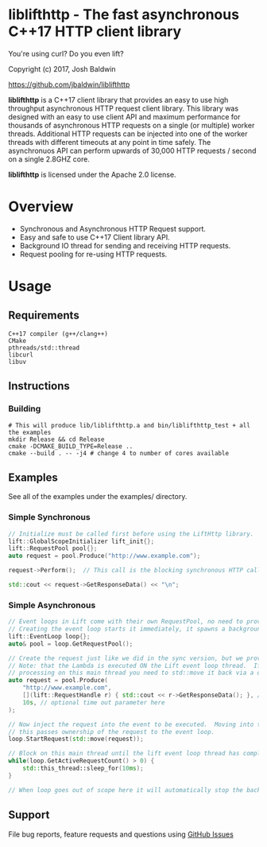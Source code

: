 liblifthttp - The fast asynchronous C++17 HTTP client library
=============================================================

You're using curl? Do you even lift?

Copyright (c) 2017, Josh Baldwin

https://github.com/jbaldwin/liblifthttp

**liblifthttp** is a C++17 client library that provides an easy to use high throughput asynchronous HTTP request client library.  This library was designed with an easy to use client API and maximum performance for thousands of asynchronous HTTP requests on a single (or multiple) worker threads.  Additional HTTP requests can be injected into one of the worker threads with different timeouts at any point in time safely.  The asynchronuos API can perform upwards of 30,000 HTTP requests / second on a single 2.8GHZ core.

**liblifthttp** is licensed under the Apache 2.0 license.

# Overview #
* Synchronous and Asynchronous HTTP Request support.
* Easy and safe to use C++17 Client library API.
* Background IO thread for sending and receiving HTTP requests.
* Request pooling for re-using HTTP requests.

# Usage #

## Requirements
    C++17 compiler (g++/clang++)
    CMake
    pthreads/std::thread
    libcurl
    libuv

## Instructions

### Building
    # This will produce lib/liblifthttp.a and bin/liblifthttp_test + all the examples
    mkdir Release && cd Release
    cmake -DCMAKE_BUILD_TYPE=Release ..
    cmake --build . -- -j4 # change 4 to number of cores available

## Examples

See all of the examples under the examples/ directory.

### Simple Synchronous
```C++
// Initialize must be called first before using the LiftHttp library.
lift::GlobalScopeInitializer lift_init{};
lift::RequestPool pool{};
auto request = pool.Produce("http://www.example.com");

request->Perform();  // This call is the blocking synchronous HTTP call.

std::cout << request->GetResponseData() << "\n";
```

### Simple Asynchronous
```C++
// Event loops in Lift come with their own RequestPool, no need to provide one.
// Creating the event loop starts it immediately, it spawns a background thread for executing requests.
lift::EventLoop loop{};
auto& pool = loop.GetRequestPool();

// Create the request just like we did in the sync version, but we provide a lambda for on completion.
// Note: that the Lambda is executed ON the Lift event loop thread.  If you want to handle on completion
// processing on this main thread you need to std::move it back via a queue or inter-thread communication.
auto request = pool.Produce(
    "http://www.example.com",
    [](lift::RequestHandle r) { std::cout << r->GetResponseData(); }, // on destruct 'r' will return to the pool.
    10s, // optional time out parameter here
);

// Now inject the request into the event to be executed.  Moving into the event loop is required,
// this passes ownership of the request to the event loop.
loop.StartRequest(std::move(request));

// Block on this main thread until the lift event loop thread has completed the request, or timed out.
while(loop.GetActiveRequestCount() > 0) {
    std::this_thread::sleep_for(10ms);
}

// When loop goes out of scope here it will automatically stop the background thread.
```

## Support

File bug reports, feature requests and questions using [GitHub Issues](https://github.com/jbaldwin/liblifthttp/issues)
